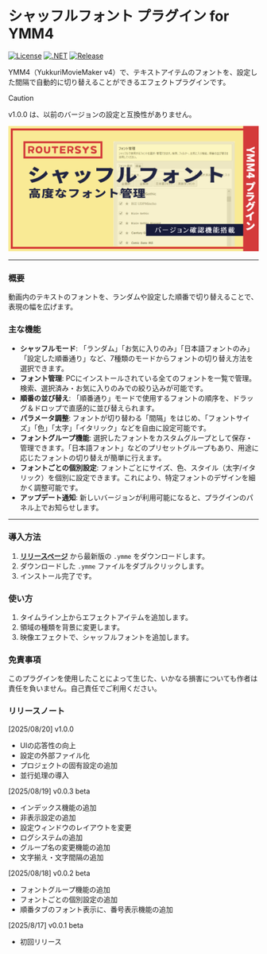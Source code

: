 # シャッフルフォント プラグイン for YMM4

[![License](https://img.shields.io/badge/license-MIT-blue.svg)](LICENSE)
[![.NET](https://img.shields.io/badge/.NET-9.0-purple.svg)](#)
[![Release](https://img.shields.io/github/v/release/routersys/YMM4-ShuffleFont.svg)](https://github.com/routersys/YMM4-ShuffleFont/releases)

YMM4（YukkuriMovieMaker v4）で、テキストアイテムのフォントを、設定した間隔で自動的に切り替えることができるエフェクトプラグインです。

> [!CAUTION]
> v1.0.0 は、以前のバージョンの設定と互換性がありません。

![image](https://github.com/routersys/YMM4-ShuffleFont/blob/main/shufflefont.png)

---

### 概要

動画内のテキストのフォントを、ランダムや設定した順番で切り替えることで、表現の幅を広げます。

### 主な機能

- **シャッフルモード**: 「ランダム」「お気に入りのみ」「日本語フォントのみ」「設定した順番通り」など、7種類のモードからフォントの切り替え方法を選択できます。
- **フォント管理**: PCにインストールされている全てのフォントを一覧で管理。検索、選択済み・お気に入りのみでの絞り込みが可能です。
- **順番の並び替え**: 「順番通り」モードで使用するフォントの順序を、ドラッグ＆ドロップで直感的に並び替えられます。
- **パラメータ調整**: フォントが切り替わる「間隔」をはじめ、「フォントサイズ」「色」「太字」「イタリック」などを自由に設定可能です。
- **フォントグループ機能**: 選択したフォントをカスタムグループとして保存・管理できます。「日本語フォント」などのプリセットグループもあり、用途に応じたフォントの切り替えが簡単に行えます。
- **フォントごとの個別設定**: フォントごとにサイズ、色、スタイル（太字/イタリック）を個別に設定できます。これにより、特定フォントのデザインを細かく調整可能です。
- **アップデート通知**: 新しいバージョンが利用可能になると、プラグインのパネル上でお知らせします。

---

### 導入方法

1. **[リリースページ](https://github.com/routersys/YMM4-ShuffleFont/releases)** から最新版の `.ymme` をダウンロードします。
2. ダウンロードした `.ymme` ファイルをダブルクリックします。
3. インストール完了です。

### 使い方
1. タイムライン上からエフェクトアイテムを追加します。
2. 領域の種類を背景に変更します。
3. 映像エフェクトで、シャッフルフォントを追加します。

### 免責事項

このプラグインを使用したことによって生じた、いかなる損害についても作者は責任を負いません。自己責任でご利用ください。

### リリースノート
[2025/08/20] v1.0.0
- UIの応答性の向上
- 設定の外部ファイル化
- プロジェクトの固有設定の追加
- 並行処理の導入

[2025/08/19] v0.0.3 beta
- インデックス機能の追加
- 非表示設定の追加
- 設定ウィンドウのレイアウトを変更
- ログシステムの追加
- グループ名の変更機能の追加
- 文字揃え・文字間隔の追加

[2025/08/18] v0.0.2 beta
- フォントグループ機能の追加
- フォントごとの個別設定の追加
- 順番タブのフォント表示に、番号表示機能の追加

[2025/8/17] v0.0.1 beta
- 初回リリース
